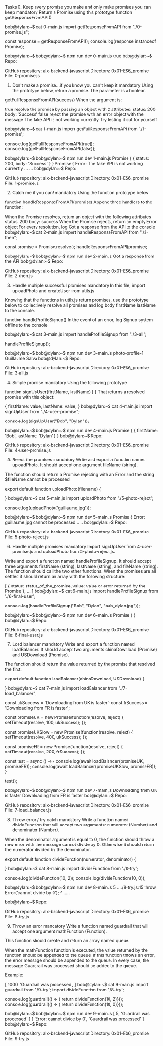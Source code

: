 Tasks
0. Keep every promise you make and only make promises you can keep
mandatory
Return a Promise using this prototype function getResponseFromAPI()

bob@dylan:~$ cat 0-main.js
import getResponseFromAPI from "./0-promise.js";

const response = getResponseFromAPI();
console.log(response instanceof Promise);

bob@dylan:~$ 
bob@dylan:~$ npm run dev 0-main.js 
true
bob@dylan:~$ 
Repo:

GitHub repository: alx-backend-javascript
Directory: 0x01-ES6_promise
File: 0-promise.js
   
1. Don't make a promise...if you know you can't keep it
mandatory
Using the prototype below, return a promise. The parameter is a boolean.

getFullResponseFromAPI(success)
When the argument is:

true
resolve the promise by passing an object with 2 attributes:
status: 200
body: 'Success'
false
reject the promise with an error object with the message The fake API is not working currently
Try testing it out for yourself

bob@dylan:~$ cat 1-main.js
import getFullResponseFromAPI from './1-promise';

console.log(getFullResponseFromAPI(true));
console.log(getFullResponseFromAPI(false));

bob@dylan:~$ 
bob@dylan:~$ npm run dev 1-main.js 
Promise { { status: 200, body: 'Success' } }
Promise {
  <rejected> Error: The fake API is not working currently
    ...
    ...
bob@dylan:~$ 
Repo:

GitHub repository: alx-backend-javascript
Directory: 0x01-ES6_promise
File: 1-promise.js
   
2. Catch me if you can!
mandatory
Using the function prototype below

function handleResponseFromAPI(promise)
Append three handlers to the function:

When the Promise resolves, return an object with the following attributes
status: 200
body: success
When the Promise rejects, return an empty Error object
For every resolution, log Got a response from the API to the console
bob@dylan:~$ cat 2-main.js
import handleResponseFromAPI from "./2-then";

const promise = Promise.resolve();
handleResponseFromAPI(promise);

bob@dylan:~$ 
bob@dylan:~$ npm run dev 2-main.js 
Got a response from the API
bob@dylan:~$ 
Repo:

GitHub repository: alx-backend-javascript
Directory: 0x01-ES6_promise
File: 2-then.js
   
3. Handle multiple successful promises
mandatory
In this file, import uploadPhoto and createUser from utils.js

Knowing that the functions in utils.js return promises, use the prototype below to collectively resolve all promises and log body firstName lastName to the console.

function handleProfileSignup()
In the event of an error, log Signup system offline to the console

bob@dylan:~$ cat 3-main.js
import handleProfileSignup from "./3-all";

handleProfileSignup();

bob@dylan:~$ 
bob@dylan:~$ npm run dev 3-main.js 
photo-profile-1 Guillaume Salva
bob@dylan:~$ 
Repo:

GitHub repository: alx-backend-javascript
Directory: 0x01-ES6_promise
File: 3-all.js
   
4. Simple promise
mandatory
Using the following prototype

function signUpUser(firstName, lastName) {
}
That returns a resolved promise with this object:

{
  firstName: value,
  lastName: value,
}
bob@dylan:~$ cat 4-main.js
import signUpUser from "./4-user-promise";

console.log(signUpUser("Bob", "Dylan"));

bob@dylan:~$ 
bob@dylan:~$ npm run dev 4-main.js 
Promise { { firstName: 'Bob', lastName: 'Dylan' } }
bob@dylan:~$ 
Repo:

GitHub repository: alx-backend-javascript
Directory: 0x01-ES6_promise
File: 4-user-promise.js
   
5. Reject the promises
mandatory
Write and export a function named uploadPhoto. It should accept one argument fileName (string).

The function should return a Promise rejecting with an Error and the string $fileName cannot be processed

export default function uploadPhoto(filename) {

}
bob@dylan:~$ cat 5-main.js
import uploadPhoto from './5-photo-reject';

console.log(uploadPhoto('guillaume.jpg'));

bob@dylan:~$ 
bob@dylan:~$ npm run dev 5-main.js 
Promise {
  <rejected> Error: guillaume.jpg cannot be processed
  ..
    ..
bob@dylan:~$ 
Repo:

GitHub repository: alx-backend-javascript
Directory: 0x01-ES6_promise
File: 5-photo-reject.js
   
6. Handle multiple promises
mandatory
Import signUpUser from 4-user-promise.js and uploadPhoto from 5-photo-reject.js.

Write and export a function named handleProfileSignup. It should accept three arguments firstName (string), lastName (string), and fileName (string). The function should call the two other functions. When the promises are all settled it should return an array with the following structure:

[
    {
      status: status_of_the_promise,
      value: value or error returned by the Promise
    },
    ...
  ]
bob@dylan:~$ cat 6-main.js
import handleProfileSignup from './6-final-user';

console.log(handleProfileSignup("Bob", "Dylan", "bob_dylan.jpg"));

bob@dylan:~$ 
bob@dylan:~$ npm run dev 6-main.js 
Promise { <pending> }
bob@dylan:~$ 
Repo:

GitHub repository: alx-backend-javascript
Directory: 0x01-ES6_promise
File: 6-final-user.js
   
7. Load balancer
mandatory
Write and export a function named loadBalancer. It should accept two arguments chinaDownload (Promise) and USDownload (Promise).

The function should return the value returned by the promise that resolved the first.

export default function loadBalancer(chinaDownload, USDownload) {

}
bob@dylan:~$ cat 7-main.js
import loadBalancer from "./7-load_balancer";

const ukSuccess = 'Downloading from UK is faster';
const frSuccess = 'Downloading from FR is faster';

const promiseUK = new Promise(function(resolve, reject) {
    setTimeout(resolve, 100, ukSuccess);
});

const promiseUKSlow = new Promise(function(resolve, reject) {
    setTimeout(resolve, 400, ukSuccess);
});

const promiseFR = new Promise(function(resolve, reject) {
    setTimeout(resolve, 200, frSuccess);
});

const test = async () => {
    console.log(await loadBalancer(promiseUK, promiseFR));
    console.log(await loadBalancer(promiseUKSlow, promiseFR));
}

test();

bob@dylan:~$ 
bob@dylan:~$ npm run dev 7-main.js 
Downloading from UK is faster
Downloading from FR is faster
bob@dylan:~$ 
Repo:

GitHub repository: alx-backend-javascript
Directory: 0x01-ES6_promise
File: 7-load_balancer.js
   
8. Throw error / try catch
mandatory
Write a function named divideFunction that will accept two arguments: numerator (Number) and denominator (Number).

When the denominator argument is equal to 0, the function should throw a new error with the message cannot divide by 0. Otherwise it should return the numerator divided by the denominator.

export default function divideFunction(numerator, denominator) {

}
bob@dylan:~$ cat 8-main.js
import divideFunction from './8-try';

console.log(divideFunction(10, 2));
console.log(divideFunction(10, 0));

bob@dylan:~$ 
bob@dylan:~$ npm run dev 8-main.js 
5
..../8-try.js:15
  throw Error('cannot divide by 0');
  ^
.....

bob@dylan:~$ 
Repo:

GitHub repository: alx-backend-javascript
Directory: 0x01-ES6_promise
File: 8-try.js
   
9. Throw an error
mandatory
Write a function named guardrail that will accept one argument mathFunction (Function).

This function should create and return an array named queue.

When the mathFunction function is executed, the value returned by the function should be appended to the queue. If this function throws an error, the error message should be appended to the queue. In every case, the message Guardrail was processed should be added to the queue.

Example:

[
  1000,
  'Guardrail was processed',
]
bob@dylan:~$ cat 9-main.js
import guardrail from './9-try';
import divideFunction from './8-try';

console.log(guardrail(() => { return divideFunction(10, 2)}));
console.log(guardrail(() => { return divideFunction(10, 0)}));

bob@dylan:~$ 
bob@dylan:~$ npm run dev 9-main.js 
[ 5, 'Guardrail was processed' ]
[ 'Error: cannot divide by 0', 'Guardrail was processed' ]
bob@dylan:~$ 
Repo:

GitHub repository: alx-backend-javascript
Directory: 0x01-ES6_promise
File: 9-try.js
